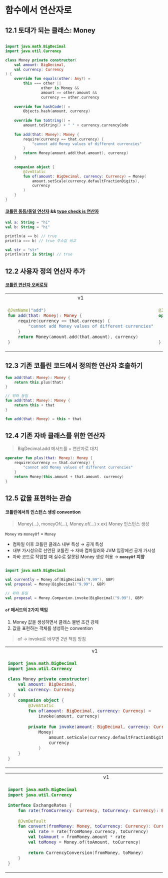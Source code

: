 # 함수에서 연산자로

## 12.1 토대가 되는 클래스: Money

```kotlin

import java.math.BigDecimal
import java.util.Currency

class Money private constructor(
    val amount: BigDecimal,
    val currency: Currency
) {
    override fun equals(other: Any?) =
        this === other ||
                other is Money &&
                amount == other.amount &&
                currency == other.currency
    
    override fun hashCode() =
        Objects.hash(amount, currency)
    
    override fun toString() =
        amount.toString() + " " + currency.currencyCode
    
    fun add(that: Money): Money {
        require(currency == that.currency) {
            "cannot add Money values of different currencies"
        }
        return Money(amount.add(that.amount), currency)
    }
    
    companion object {
        @JvmStatic
        fun of(amount: BigDecimal, currency: Currency) = Money(
            amount.setScale(currency.defaultFractionDigits),
            currency
        )
    }
}
```

#### [코틀린 동등/동일 연산자](https://wooooooak.github.io/kotlin/2019/02/24/kotiln_%EB%8F%99%EB%93%B1%EC%84%B1%EC%97%B0%EC%82%B0/) && [type check is 연산자](https://altongmon.tistory.com/601)

```kotlin
val a: String = "hi"
val b: String = "hi"

println(a == b) // true
print(a === b) // true 주소값 비교
```

```kotlin
val str = "str"
println(str is String) // true
```

## 12.2 사용자 정의 연산자 추가

#### [코틀린 연산자 오버로딩](https://thdev.tech/kotlin/2018/04/01/Kotlin-Operator-Overloading/)

<table>
<tr>
<td align="center">v1</td><td align="center">v2</td>
</tr>
<tr>
<td>

```kotlin
@JvmName("add")
fun add(that: Money): Money {
    require(currency == that.currency) {
        "cannot add Money values of different currencies"
    }
    return Money(amount.add(that.amount), currency)
}
```
</td>

<td>

```kotlin
@JvmName("add")
operator fun plus(that: Money): Money {
    require(currency == that.currency) {
        "cannot add Money values of different currencies"
    }
    return Money(amount.add(that.amount), currency)
}
```
</td>
</tr>
</table>

## 12.3 기존 코틀린 코드에서 정의한 연산자 호출하기

```kotlin
fun add(that: Money): Money {
    return this.plus(that)
}

// 위와 동일
fun add(that: Money): Money {
    return this + that
}

fun add(that: Money) = this + that
```

## 12.4 기존 자바 클래스를 위한 연산자

> BigDecimal.add 메서드를 + 연산자로 대치

```kotlin
operator fun plus(that: Money): Money {
    require(currency == that.currency) {
        "cannot add Money values of different currencies"
    }
    return Money(this.amount + that.amount. currency)
}
```

## 12.5 값을 표현하는 관습

#### 코틀린에서의 인스턴스 생성 convention
> Money(...), moneyOf(...), Money.of(...) x ex) Money 인스턴스 생성

`Money` vs `moneyOf` = `Money`
- 컴파일 이후 코틀린 클래스 내부 특성 &rarr; 공개 특성
- 내부 가시성으로 선언된 코틀린 &rarr; 자바 컴파일러와 JVM 입장에선 공개 가시성
- 자바 코드로 작업할 때 실수로 잘못된 Money 생성 허용 &rarr; **`moneyOf` 지양**

```kotlin

import java.math.BigDecimal

val currently = Money.of(BigDecimal("9.99"), GBP)
val proposal = Money(BigDecimal("9.99"), GBP) 

// 위와 동일
val proposal = Money.Companion.invoke(BigDecimal("9.99"), GBP)
```

#### `of` 메서드의 2가지 책임

1. Money 값을 생성하면서 클래스 불변 조건 강제
2. 값을 표현하는 객체를 생성하는 convention

> of &rarr; invoke로 바꾸면 2번 책임 망침

<table>
<tr>
<td align="center">v1</td><td align="center">v2</td><td align="center">v3</td>
</tr>
<tr>

<td>

```kotlin
import java.math.BigDecimal
import java.util.Currency

class Money private constructor(
    val amount: BigDecimal,
    val currency: Currency
) {
    companion object {
        @JvmStatic
        fun of(amount: BigDecimal, currency: Currency) =
            invoke(amount, currency)
        
        private fun invoke(amount: BigDecimal, currency: Currency) =
            Money(
                amount.setScale(currency.defaultFractionDigits),
                currency
            )
    }
}
```
</td>

<td>

```kotlin
import java.math.BigDecimal
import java.time.temporal.TemporalAmount
import java.util.Currency

@JvmStatic
fun of(amount: BigDecimal, currency: Currency) =
    invoke(amount, currency)

operator fun invoke(amount: BigDecimal, currency: Currency) =
    Money(
        amount.setScale(currency.defaultFractionDigits),
        currency
    )
```
</td>

<td>

```kotlin
import java.math.BigDecimal
import java.util.Currency

@JvmStatic
fun of(amount: BigDecimal, currency: Currency) =
    this(amount, currency)
```
</td>
</tr>
</table>

<table>

<tr>
<td align="center">v1</td><td align="center">v2</td>
</tr>

<tr>

<td>

```kotlin
import java.math.BigDecimal
import java.util.Currency

interface ExchangeRates {
    fun rate(fromCurrency: Currency, toCurrency: Currency): BigDecimal 
    
    @JvmDefault
    fun convert(fromMoney: Money, toCurrency: Currency): CurrencyConversion {
        val rate = rate(fromMoney.currency, toCurrency)
        val toAmount = fromMoney.amount * rate
        val toMoney = Money.of(toAmount, toCurrency)
        
        return CurrencyConversion(fromMoney, toMoney)
    }
}
```
</td>

<td>

```kotlin
import java.math.BigDecimal
import java.util.Currency

interface ExchangeRates {
    fun rate(fromCurrency: Currency, toCurrency: Currency): BigDecimal 
    
    @JvmDefault
    fun convert(fromMoney: Money, toCurrency: Currency): CurrencyConversion {
        val rate = rate(fromMoney.currency, toCurrency)
        val toAmount = fromMoney.amount * rate
        val toMoney = Money(toAmount, toCurrency) // 인라이닝
        
        return CurrencyConversion(fromMoney, toMoney)
    }
}
```
</td>
</tr>
</table>